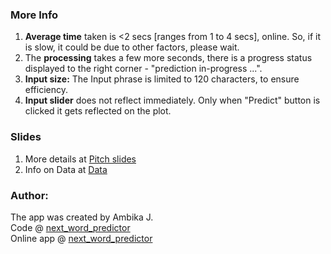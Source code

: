 
### More Info
1. **Average time** taken is <2 secs [ranges from 1 to 4 secs], online. So, if it is slow, it could be due to other factors, please wait.  
2. The **processing** takes a few more seconds, there is a progress status displayed to the right corner - "prediction in-progress ...".  
3. **Input size:** The Input phrase is limited to 120 characters, to ensure efficiency.
4. **Input slider** does not reflect immediately. Only when "Predict" button is clicked it gets reflected on the plot.

### Slides
1. More details at [Pitch slides](http://rpubs.com/ambikasam/CS_project_pitch)  
2. Info on Data at [Data](http://rpubs.com/ambikasam/CS_project_data)   
</hr>   

### Author:  
The app was created by Ambika J.  
Code @ <a href='https://github.com/studentcoursera/10_CS_project_next_word_predictor' target='_blank'> next_word_predictor</a>  
Online app @ <a href='https://neo-r-apps.shinyapps.io/shiny_app_wordpredictor/' target='_blank'>next_word_predictor</a>  


